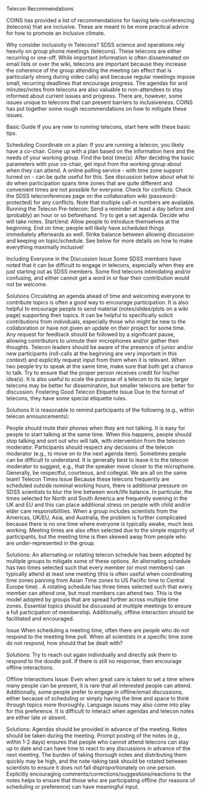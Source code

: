 Telecon Recommendations

COINS has provided a list of recommendations for having tele-conferencing (telecons) that are inclusive. These are meant to be more practical advice for how to promote an inclusive climate.

Why consider inclusivity in Telecons?
SDSS science and operations rely heavily on group phone meetings (telecons). These telecons are either recurring or one-off. While important information is often disseminated on email lists or over the wiki, telecons are important because they increase the coherence of the group attending the meeting (an effect that is particularly strong during video calls) and because regular meetings impose small, recurring deadlines that encourage progress. The agendas for and minutes/notes from telecons are also valuable to non-attendees to stay informed about current issues and progress.
There are, however, some issues unique to telecons that can present barriers to inclusiveness. COINS has put together some rough recommendations on how to mitigate these issues.

Basic Guide
If you are new to running telecons, start here with these basic tips.

Scheduling
Coordinate on a plan: If you are running a telecon, you likely have a co-chair. Come up with a plan based on the information here and the needs of your working group.
Find the best time(s): After deciding the basic parameters with your co-chair, get input from the working group about when they can attend. A online polling service - with time zone support turned on - can be quite useful for this. See discussion below about what to do when participation spans time zones that are quite different and convenient times are not possible for everyone.
Check for conflicts: Check the SDSS teleconferences page on the collaboration wiki (password-protected) for any conflicts. Note that multiple call-in numbers are available.
Running the Telecon
Pre-telecon: Send a reminder at least a day before and (probably) an hour or so beforehand. Try to get a set agenda. Decide who will take notes.
Start/end: Allow people to introduce themselves at the beginning. End on time; people will likely have scheduled things immediately afterwards as well. Strike balance between allowing discussion and keeping on topic/schedule.
See below for more details on how to make everything maximally inclusive!

Including Everyone in the Discussion
Issue
Some SDSS members have noted that it can be difficult to engage in telecons, especially when they are just starting out as SDSS members. Some find telecons intimidating and/or confusing, and either cannot get a word in or fear their contribution would not be welcome.

Solutions
Circulating an agenda ahead of time and welcoming everyone to contribute topics is often a good way to encourage participation. It is also helpful to encourage people to send material (notes/slides/plots on a wiki page) supporting their topics. It can be helpful to specifically solicit contributions from individuals, especially those who might be new to the collaboration or have not given an update on their project for some time.
Any request for feedback should be followed by a significant pause, allowing contributors to unmute their microphones and/or gather their thoughts.
Telecon leaders should be aware of the presence of junior and/or new participants (roll-calls at the beginning are very important in this context) and explicitly request input from them when it is relevant.
When two people try to speak at the same time, make sure that both get a chance to talk.
Try to ensure that the proper person receives credit for his/her idea(s).
It is also useful to scale the purpose of a telecon to its size; larger telecons may be better for dissemination, but smaller telecons are better for discussion.
Fostering Good Telecon Etiquette
Issue
Due to the format of telecons, they have some special etiquette rules.

Solutions
It is reasonable to remind participants of the following (e.g., within telecon announcements):

People should mute their phones when they are not talking.
It is easy for people to start talking at the same time. When this happens, people should stop talking and sort out who will talk, with intervention from the telecon moderator.
Participants should respect any decisions of the telecon moderator (e.g., to move on to the next agenda item).
Sometimes people can be difficult to understand. It is generally best to leave it to the telecon moderator to suggest, e.g., that the speaker move closer to the microphone.
Generally, be respectful, courteous, and collegial. We are all on the same team!
Telecon Times
Issue
Because these telecons frequently are scheduled outside nominal working hours, there is additional pressure on SDSS scientists to blur the line between work/life balance. In particular, the times selected for North and South America are frequently evening in the UK and EU and this can place additional stress on people with child and/or elder care responsibilities. When a group includes scientists from the Americas, UK/EU, Asia, and Australia, the problem is further complicated because there is no one time where everyone is typically awake, much less working. Meeting times are also often selected due to the simple majority of participants, but the meeting time is then skewed away from people who are under-represented in the group.

Solutions:
An alternating or rotating telecon schedule has been adopted by multiple groups to mitigate some of these options. An alternating schedule has two times selected such that every member (or most members) can typically attend at least one meeting (this is often useful when coordinating time zones panning from Asian Time zones to US Pacific time to Central Europe time) . A rotating schedule has three times selected such that every member can attend one, but most members can attend two. This is the model adopted by groups that are spread further across multiple time zones. Essential topics should be discussed at multiple meetings to ensure a full participation of membership. Additionally, offline interaction should be facilitated and encouraged.

Issue
When scheduling a meeting time, often there are people who do not respond to the meeting time poll. When all scientists in a specific time zone do not respond, how should that be dealt with?

Solutions:
Try to reach out again individually and directly ask them to respond to the doodle poll. If there is still no response, then encourage offline interactions.

Offline Interactions
Issue:
Even when great care is taken to set a time where many people can be present, it is rare that all interested people can attend. Additionally, some people prefer to engage in offline/email discussions, either because of scheduling or simply having the time and space to think through topics more thoroughly. Language issues may also come into play for this preference. It is difficult to interact when agendas and telecon notes are either late or absent.

Solutions:
Agendas should be provided in advance of the meeting.
Notes should be taken during the meeting.
 Prompt posting of the notes (e.g., within 1-2 days) ensures that people who cannot attend telecons can stay up to date and can have time to react to any discussions in advance of the next meeting.
The burden of taking thorough notes and distributing them quickly may be high, and the note-taking task should be rotated between scientists to ensure it does not fall disproportionately on one person. Explicitly encouraging comments/corrections/suggestions/reactions to the notes helps to ensure that those who are participating offline (for reasons of scheduling or preference) can have meaningful input.

